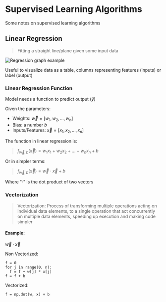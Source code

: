# Supervised Learning Algorithms

Some notes on supervised learning algorithms

## Linear Regression

> Fitting a straight line/plane given some input data

![Regression graph example](https://storage.googleapis.com/lds-media/images/440px-Linear_regression.svg.width-1200.png)

Useful to visualize data as a table, columns representing features (inputs) or label (output)

### Linear Regression Function

Model needs a function to predict output ($\hat{y}$)

Given the parameters:
- Weights: $\vec{w}=[w_{1}, w_{2}, ..., w_{n}]$
- Bias: a number $b$ 
- Inputs/Features:  $\vec{x}=[x_{1}, x_{2}, ..., x_{n}]$

The function in linear regression is:

> $f_{\vec{w}, b}(\vec{x}) = w_{1}x_{1} + w_{2}x_{2} + ... + w_{n}x_{n} + b$

Or in simpler terms:

> $f_{\vec{w}, b}(\vec{x}) = \vec{w} \cdot \vec{x} + b$

Where "$\cdot$" is the dot product of two vectors

### Vectorization

> Vectorization: Process of transforming multiple operations acting on individual data elements, to a single operation that act concurrently on multiple data elements, speeding up execution and making code simpler

#### Example:

$\vec{w} \cdot \vec{x}$

Non Vectorized: 
```
f = 0
for j in range(0, n):
  f = f + w[j] * x[j]
f = f + b 
```
Vectorized:

```
f = np.dot(w, x) + b 
```
